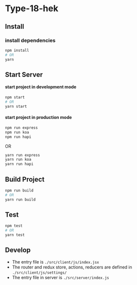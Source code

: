 # **Type-18-hek**

## **Install**
### install dependencies
```bash
npm install
# OR
yarn
```

## **Start Server**

#### start project in development mode

```bash
npm start
# OR
yarn start
```
#### start project in production mode

```bash
npm run express
npm run koa
npm run hapi
```
OR

```bash
yarn run express
yarn run koa
yarn run hapi
```

## **Build Project**
```bash
npm run build
# OR
yarn run build
```

## **Test**

```bash
npm test
# OR
yarn test
```

## **Develop**
- The entry file is `./src/client/js/index.jsx`
- The router and redux store, actions, reducers are defined in `./src/client/js/settings/`
- The entry file in server is `./src/server/index.js`
